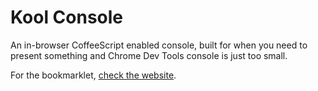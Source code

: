 # Kool Console

An in-browser CoffeeScript enabled console, built for when you need
to present something and Chrome Dev Tools console is just too small.

For the bookmarklet, [check the website](http://kool-console.herokuapp.com/).
